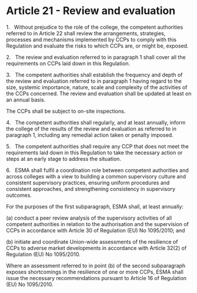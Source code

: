 # Article 21 - Review and evaluation


1.   Without prejudice to the role of the college, the competent authorities referred to in Article 22 shall review the arrangements, strategies, processes and mechanisms implemented by CCPs to comply with this Regulation and evaluate the risks to which CCPs are, or might be, exposed.

2.   The review and evaluation referred to in paragraph 1 shall cover all the requirements on CCPs laid down in this Regulation.

3.   The competent authorities shall establish the frequency and depth of the review and evaluation referred to in paragraph 1 having regard to the size, systemic importance, nature, scale and complexity of the activities of the CCPs concerned. The review and evaluation shall be updated at least on an annual basis.

The CCPs shall be subject to on-site inspections.

4.   The competent authorities shall regularly, and at least annually, inform the college of the results of the review and evaluation as referred to in paragraph 1, including any remedial action taken or penalty imposed.

5.   The competent authorities shall require any CCP that does not meet the requirements laid down in this Regulation to take the necessary action or steps at an early stage to address the situation.

6.   ESMA shall fulfil a coordination role between competent authorities and across colleges with a view to building a common supervisory culture and consistent supervisory practices, ensuring uniform procedures and consistent approaches, and strengthening consistency in supervisory outcomes.

For the purposes of the first subparagraph, ESMA shall, at least annually:

(a) conduct a peer review analysis of the supervisory activities of all competent authorities in relation to the authorisation and the supervision of CCPs in accordance with Article 30 of Regulation (EU) No 1095/2010; and

(b) initiate and coordinate Union-wide assessments of the resilience of CCPs to adverse market developments in accordance with Article 32(2) of Regulation (EU) No 1095/2010.

Where an assessment referred to in point (b) of the second subparagraph exposes shortcomings in the resilience of one or more CCPs, ESMA shall issue the necessary recommendations pursuant to Article 16 of Regulation (EU) No 1095/2010.
